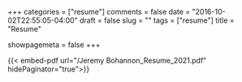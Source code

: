 +++
categories = ["resume"]
comments = false
date = "2016-10-02T22:55:05-04:00"
draft = false
slug = ""
tags = ["resume"]
title = "Resume"

showpagemeta = false
+++

{{< embed-pdf url="/Jeremy Bohannon_Resume_2021.pdf" hidePaginator="true">}}


